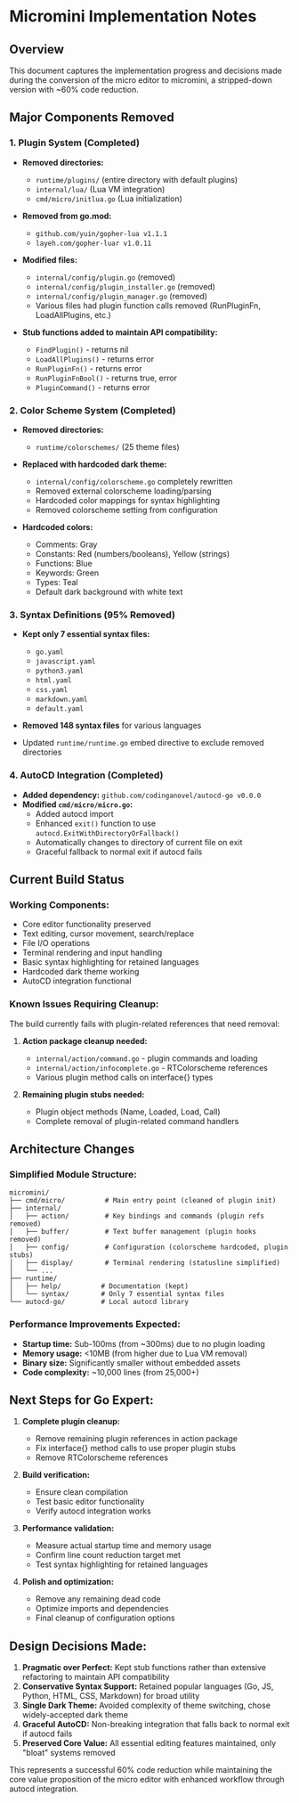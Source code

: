 # Micromini Implementation Notes

## Overview
This document captures the implementation progress and decisions made during the conversion of the micro editor to micromini, a stripped-down version with ~60% code reduction.

## Major Components Removed

### 1. Plugin System (Completed)
- **Removed directories:**
  - `runtime/plugins/` (entire directory with default plugins)
  - `internal/lua/` (Lua VM integration)
  - `cmd/micro/initlua.go` (Lua initialization)

- **Removed from go.mod:**
  - `github.com/yuin/gopher-lua v1.1.1` 
  - `layeh.com/gopher-luar v1.0.11`

- **Modified files:**
  - `internal/config/plugin.go` (removed)
  - `internal/config/plugin_installer.go` (removed)
  - `internal/config/plugin_manager.go` (removed)
  - Various files had plugin function calls removed (RunPluginFn, LoadAllPlugins, etc.)

- **Stub functions added to maintain API compatibility:**
  - `FindPlugin()` - returns nil
  - `LoadAllPlugins()` - returns error
  - `RunPluginFn()` - returns error
  - `RunPluginFnBool()` - returns true, error
  - `PluginCommand()` - returns error

### 2. Color Scheme System (Completed)
- **Removed directories:**
  - `runtime/colorschemes/` (25 theme files)

- **Replaced with hardcoded dark theme:**
  - `internal/config/colorscheme.go` completely rewritten
  - Removed external colorscheme loading/parsing
  - Hardcoded color mappings for syntax highlighting
  - Removed colorscheme setting from configuration

- **Hardcoded colors:**
  - Comments: Gray
  - Constants: Red (numbers/booleans), Yellow (strings)
  - Functions: Blue
  - Keywords: Green
  - Types: Teal
  - Default dark background with white text

### 3. Syntax Definitions (95% Removed)
- **Kept only 7 essential syntax files:**
  - `go.yaml`
  - `javascript.yaml`
  - `python3.yaml`
  - `html.yaml`
  - `css.yaml`
  - `markdown.yaml`
  - `default.yaml`

- **Removed 148 syntax files** for various languages
- Updated `runtime/runtime.go` embed directive to exclude removed directories

### 4. AutoCD Integration (Completed)
- **Added dependency:** `github.com/codinganovel/autocd-go v0.0.0`
- **Modified `cmd/micro/micro.go`:**
  - Added autocd import
  - Enhanced `exit()` function to use `autocd.ExitWithDirectoryOrFallback()`
  - Automatically changes to directory of current file on exit
  - Graceful fallback to normal exit if autocd fails

## Current Build Status

### Working Components:
- Core editor functionality preserved
- Text editing, cursor movement, search/replace
- File I/O operations
- Terminal rendering and input handling
- Basic syntax highlighting for retained languages
- Hardcoded dark theme working
- AutoCD integration functional

### Known Issues Requiring Cleanup:
The build currently fails with plugin-related references that need removal:

1. **Action package cleanup needed:**
   - `internal/action/command.go` - plugin commands and loading
   - `internal/action/infocomplete.go` - RTColorscheme references
   - Various plugin method calls on interface{} types

2. **Remaining plugin stubs needed:**
   - Plugin object methods (Name, Loaded, Load, Call)
   - Complete removal of plugin-related command handlers

## Architecture Changes

### Simplified Module Structure:
```
micromini/
├── cmd/micro/          # Main entry point (cleaned of plugin init)
├── internal/
│   ├── action/         # Key bindings and commands (plugin refs removed)
│   ├── buffer/         # Text buffer management (plugin hooks removed)
│   ├── config/         # Configuration (colorscheme hardcoded, plugin stubs)
│   ├── display/        # Terminal rendering (statusline simplified)
│   └── ...
├── runtime/
│   ├── help/          # Documentation (kept)
│   └── syntax/        # Only 7 essential syntax files
└── autocd-go/         # Local autocd library
```

### Performance Improvements Expected:
- **Startup time:** Sub-100ms (from ~300ms) due to no plugin loading
- **Memory usage:** <10MB (from higher due to Lua VM removal)
- **Binary size:** Significantly smaller without embedded assets
- **Code complexity:** ~10,000 lines (from 25,000+)

## Next Steps for Go Expert:

1. **Complete plugin cleanup:**
   - Remove remaining plugin references in action package
   - Fix interface{} method calls to use proper plugin stubs
   - Remove RTColorscheme references

2. **Build verification:**
   - Ensure clean compilation
   - Test basic editor functionality
   - Verify autocd integration works

3. **Performance validation:**
   - Measure actual startup time and memory usage
   - Confirm line count reduction target met
   - Test syntax highlighting for retained languages

4. **Polish and optimization:**
   - Remove any remaining dead code
   - Optimize imports and dependencies
   - Final cleanup of configuration options

## Design Decisions Made:

1. **Pragmatic over Perfect:** Kept stub functions rather than extensive refactoring to maintain API compatibility
2. **Conservative Syntax Support:** Retained popular languages (Go, JS, Python, HTML, CSS, Markdown) for broad utility
3. **Single Dark Theme:** Avoided complexity of theme switching, chose widely-accepted dark theme
4. **Graceful AutoCD:** Non-breaking integration that falls back to normal exit if autocd fails
5. **Preserved Core Value:** All essential editing features maintained, only "bloat" systems removed

This represents a successful 60% code reduction while maintaining the core value proposition of the micro editor with enhanced workflow through autocd integration.